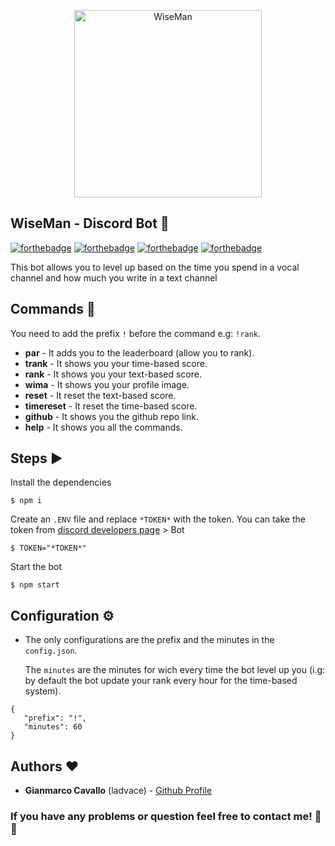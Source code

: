 
<p align="center">
    <img width="300" height="auto" src="https://i.imgur.com/WpPGFXt.png" alt="WiseMan" />
</p>

## WiseMan - Discord Bot 🤖 
[![forthebadge](https://forthebadge.com/images/badges/gluten-free.svg)](https://forthebadge.com) [![forthebadge](https://forthebadge.com/images/badges/made-with-crayons.svg)](https://forthebadge.com) [![forthebadge](https://forthebadge.com/images/badges/made-with-javascript.svg)](https://forthebadge.com) [![forthebadge](https://forthebadge.com/images/badges/built-with-love.svg)](https://forthebadge.com)

This bot allows you to level up based on the time you spend in a vocal channel and how much you write in a text channel

## Commands 🎨
 You need to add the prefix `!` before the command e.g: `!rank`.
 - **par** - It adds you to the leaderboard (allow you to rank).
 - **trank** - It shows you your time-based score.
 - **rank** - It shows you your text-based score.
 - **wima** - It shows you your profile image.
 - **reset** - It reset the text-based score.
 - **timereset** - It reset the time-based score.
 - **github** - It shows you the github repo link.
 - **help** - It shows you all the commands.

 ## Steps ▶️

Install the dependencies
 ```
$ npm i
 ```
Create an ```.ENV``` file and replace ```*TOKEN*``` with the token.
You can take the token from [discord developers page](https://discordapp.com/developers/applications/) > Bot
 ```
$ TOKEN="*TOKEN*"
 ```

Start the bot
 ```
$ npm start
 ```

 ## Configuration ⚙️ 

 - The only configurations are the prefix and the minutes  in the ```config.json```.

   The ```minutes``` are the minutes for wich every time the bot level up you (i.g: by default the bot update your rank every hour for the time-based system). 

 ```
{
    "prefix": "!",
    "minutes": 60
}
 ```

 ## Authors ❤️
  
  - **Gianmarco Cavallo** (ladvace) - [Github Profile](https://github.com/Ladvace)

### If you have any problems or question feel free to contact me! 🔧😃
